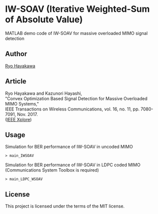 # IW-SOAV (Iterative Weighted-Sum of Absolute Value)
MATLAB demo code of IW-SOAV for massive overloaded MIMO signal detection

## Author
[Ryo Hayakawa](https://rhayakawa.github.io/index-e.html)

## Article
Ryo Hayakawa and Kazunori Hayashi,  
"Convex Optimization Based Signal Detection for Massive Overloaded MIMO Systems,"  
IEEE Transactions on Wireless Communications, vol. 16, no. 11, pp. 7080-7091, Nov. 2017.  
([IEEE Xplore](https://ieeexplore.ieee.org/document/8013111/))

## Usage
Simulation for BER performance of IW-SOAV in uncoded MIMO  
```
> main_IWSOAV
```

Simulation for BER performance of IW-SOAV in LDPC coded MIMO (Communications System Toolbox is required)
```
> main_LDPC_WSOAV
```

## License
This project is licensed under the terms of the MIT license.
